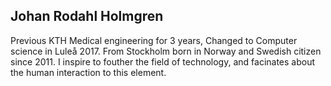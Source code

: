 ## Johan Rodahl Holmgren
Previous KTH Medical engineering for 3 years, Changed to Computer science in Luleå 2017. 
From Stockholm born in Norway and Swedish citizen since 2011. 
I inspire to fouther the field of technology, and facinates about the human interaction to this element.
